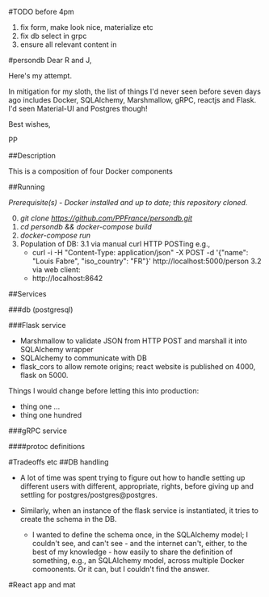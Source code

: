 #TODO before 4pm

1. fix form, make look nice, materialize etc
2. fix db select in grpc 
3. ensure all relevant content in 


#persondb
Dear R and J,

Here's my attempt. 

In mitigation for my sloth, the list of things I'd never seen before seven days ago includes Docker, SQLAlchemy, Marshmallow, gRPC, reactjs and Flask. I'd seen Material-UI and Postgres though!

Best wishes,

PP

##Description

This is a composition of four Docker components



##Running

_Prerequisite(s) - Docker installed and up to date; this repository cloned._ 

0. *git clone https://github.com/PPFrance/persondb.git*
1. *cd persondb && docker-compose build*
2. *docker-compose run*
3. Population of DB:
    3.1 via manual curl HTTP POSTing e.g.,
    * curl -i -H "Content-Type: application/json" -X POST -d '{"name": "Louis Fabre", "iso_country": "FR"}' http://localhost:5000/person
    3.2 via web client:
    * http://localhost:8642
    

##Services



###db (postgresql)

###Flask service

* Marshmallow to validate JSON from HTTP POST and marshall it into SQLAlchemy wrapper
* SQLAlchemy to communicate with DB
* flask_cors to allow remote origins; react website is published on 4000, flask on 5000.



Things I would change before letting this into production:

* thing one
...
* thing one hundred

###gRPC service

####protoc definitions



#Tradeoffs etc
##DB handling

* A lot of time was spent trying to figure out how to handle setting up different users with different, appropriate, rights, before giving up and settling for postgres/postgres@postgres. 

* Similarly, when an instance of the flask service is instantiated, it tries to create the schema in the DB.

  * I wanted to define the schema once, in the SQLAlchemy model; I couldn't see, and can't see - and the internet can't, either, to the best of my knowledge - how easily to share the definition of something, e.g., an SQLAlchemy model, across multiple Docker comoonents. Or it can, but I couldn't find the answer.


#React app and mat